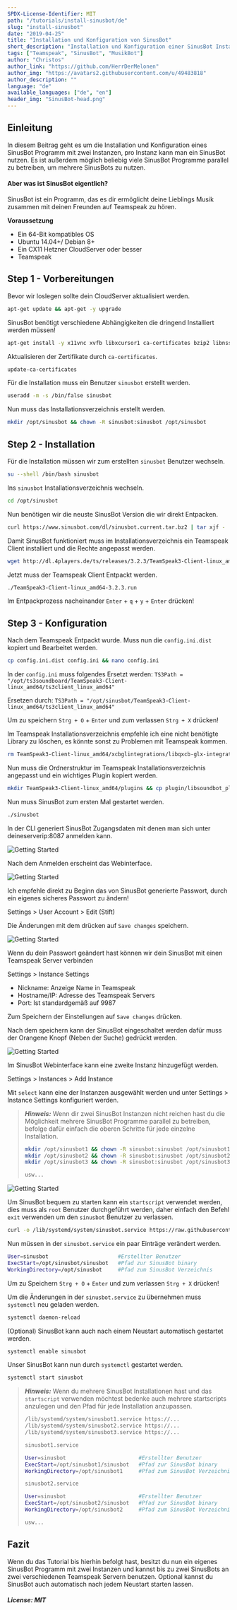 ```yaml
---
SPDX-License-Identifier: MIT
path: "/tutorials/install-sinusbot/de"
slug: "install-sinusbot"
date: "2019-04-25"
title: "Installation und Konfiguration von SinusBot"
short_description: "Installation und Konfiguration einer SinusBot Instanz."
tags: ["Teamspeak", "SinusBot", "MusikBot"]
author: "Christos"
author_link: "https://github.com/HerrDerMelonen"
author_img: "https://avatars2.githubusercontent.com/u/49483818"
author_description: ""
language: "de"
available_languages: ["de", "en"]
header_img: "SinusBot-head.png"
---
```


## Einleitung

In diesem Beitrag geht es um die Installation und Konfiguration eines SinusBot Programm mit zwei Instanzen, pro Instanz kann man ein SinusBot nutzen. Es ist außerdem möglich beliebig viele SinusBot Programme parallel zu betreiben, um mehrere SinusBots zu nutzen.

#### Aber was ist SinusBot eigentlich?

SinusBot ist ein Programm, das es dir ermöglicht deine Lieblings Musik zusammen mit deinen Freunden auf Teamspeak zu hören.

**Voraussetzung**

+ Ein 64-Bit kompatibles OS
+ Ubuntu 14.04+/ Debian 8+
+ Ein CX11 Hetzner CloudServer oder besser
+ Teamspeak

## Step 1 - Vorbereitungen

Bevor wir loslegen sollte dein CloudServer aktualisiert werden.
```bash
apt-get update && apt-get -y upgrade
```

SinusBot benötigt verschiedene Abhängigkeiten die dringend Installiert werden müssen!
```bash
apt-get install -y x11vnc xvfb libxcursor1 ca-certificates bzip2 libnss3 libegl1-mesa x11-xkb-utils libasound2 libglib2.0-0 libgl1 libnspr4 libfontconfig1 libxi6 libxcursor1 libxcomposite1 libasound2 libxtst6
```

Aktualisieren der Zertifikate durch `ca-certificates`.
```bash
update-ca-certificates
```

Für die Installation muss ein Benutzer `sinusbot` erstellt werden.
```bash
useradd -m -s /bin/false sinusbot
```

Nun muss das Installationsverzeichnis erstellt werden.
```bash
mkdir /opt/sinusbot && chown -R sinusbot:sinusbot /opt/sinusbot
```

## Step 2 - Installation

Für die Installation müssen wir zum erstellten `sinusbot` Benutzer wechseln.
```bash
su --shell /bin/bash sinusbot
```

Ins `sinusbot` Installationsverzeichnis wechseln.
```bash
cd /opt/sinusbot
```

Nun benötigen wir die neuste SinusBot Version die wir direkt Entpacken.
```bash
curl https://www.sinusbot.com/dl/sinusbot.current.tar.bz2 | tar xjf -
```

Damit SinusBot funktioniert muss im Installationsverzeichnis ein Teamspeak Client installiert und die Rechte angepasst werden.
```bash
wget http://dl.4players.de/ts/releases/3.2.3/TeamSpeak3-Client-linux_amd64-3.2.3.run && chmod 0755 TeamSpeak3-Client-linux_amd64-3.2.3.run
```

Jetzt muss der Teamspeak Client Entpackt werden.
```bash
./TeamSpeak3-Client-linux_amd64-3.2.3.run
```

Im Entpackprozess nacheinander `Enter` + `q` + `y` + `Enter` drücken!

## Step 3 - Konfiguration

Nach dem Teamspeak Entpackt wurde. Muss nun die `config.ini.dist` kopiert und Bearbeitet werden.
```bash
cp config.ini.dist config.ini && nano config.ini
```

In der `config.ini` muss folgendes Ersetzt werden: 
`TS3Path = "/opt/ts3soundboard/TeamSpeak3-Client-linux_amd64/ts3client_linux_amd64"`

Ersetzen durch:
`TS3Path = "/opt/sinusbot/TeamSpeak3-Client-linux_amd64/ts3client_linux_amd64"`

Um zu speichern `Strg + O` + `Enter` und zum verlassen  `Strg + X` drücken!

Im Teamspeak Installationsverzeichnis empfehle ich eine nicht benötigte Library zu löschen, es könnte sonst zu Problemen mit Teamspeak kommen.
```bash
rm TeamSpeak3-Client-linux_amd64/xcbglintegrations/libqxcb-glx-integration.so
```

Nun muss die Ordnerstruktur im Teamspeak Installationsverzeichnis angepasst und ein wichtiges Plugin kopiert werden.
```bash
mkdir TeamSpeak3-Client-linux_amd64/plugins && cp plugin/libsoundbot_plugin.so TeamSpeak3-Client-linux_amd64/plugins/ && chmod 755 sinusbot
```

Nun muss SinusBot zum ersten Mal gestartet werden.
```bash
./sinusbot
```

In der CLI generiert SinusBot Zugangsdaten mit denen man sich unter deineserverip:8087 anmelden kann.

![Getting Started](SinusBot-cli.png)

Nach dem Anmelden erscheint das Webinterface.

![Getting Started](SinusBot-webinterface.png)

Ich empfehle direkt zu Beginn das von SinusBot generierte Passwort, durch ein eigenes sicheres Passwort zu ändern!

Settings > User Account > Edit (Stift)

Die Änderungen mit dem drücken auf `Save changes` speichern.

![Getting Started](SinusBot-settings-pwreset.png)

Wenn du dein Passwort geändert hast können wir dein SinusBot mit einen Teamspeak Server verbinden

Settings > Instance Settings

+ Nickname: Anzeige Name in Teamspeak
+ Hostname/IP: Adresse des Teamspeak Servers
+ Port: Ist standardgemäß auf 9987

Zum Speichern der Einstellungen auf `Save changes` drücken.

Nach dem speichern kann der SinusBot eingeschaltet werden dafür muss der Orangene Knopf (Neben der Suche) gedrückt werden.

![Getting Started](SinusBot-settings.png)

Im SinusBot Webinterface kann eine zweite Instanz hinzugefügt werden.

Settings > Instances > Add Instance

Mit `select` kann eine der Instanzen ausgewählt werden und unter Settings > Instance Settings konfiguriert werden.

>***Hinweis:*** Wenn dir zwei SinusBot Instanzen nicht reichen hast du die Möglichkeit mehrere SinusBot Programme parallel zu betreiben, befolge dafür einfach die oberen Schritte für jede einzelne Installation.
>```bash
>mkdir /opt/sinusbot1 && chown -R sinusbot:sinusbot /opt/sinusbot1
>mkdir /opt/sinusbot2 && chown -R sinusbot:sinusbot /opt/sinusbot2
>mkdir /opt/sinusbot3 && chown -R sinusbot:sinusbot /opt/sinusbot3
>
>usw...
>```
![Getting Started](SinusBot-settings-instances.png)

Um SinusBot bequem zu starten kann ein `startscript` verwendet werden, dies muss als `root` Benutzer durchgeführt werden, daher einfach den Befehl ```exit``` verwenden um den `sinusbot` Benutzer zu verlassen.
```bash
curl -o /lib/systemd/system/sinusbot.service https://raw.githubusercontent.com/SinusBot/linux-startscript/master/sinusbot.service && nano /lib/systemd/system/sinusbot.service
```

Nun müssen in der `sinusbot.service` ein paar Einträge verändert werden.
```bash
User=sinusbot                      #Erstellter Benutzer
ExecStart=/opt/sinusbot/sinusbot   #Pfad zur SinusBot binary
WorkingDirectory=/opt/sinusbot     #Pfad zum SinusBot Verzeichnis
```

Um zu Speichern `Strg + O` + `Enter` und zum verlassen `Strg + X` drücken!

Um die Änderungen in der `sinusbot.service` zu übernehmen muss `systemctl` neu geladen werden.
```bash
systemctl daemon-reload
```

(Optional) SinusBot kann auch nach einem Neustart automatisch gestartet werden.
```bash
systemctl enable sinusbot
```

Unser SinusBot kann nun durch `systemctl` gestartet werden.
```bash
systemctl start sinusbot
```

> ***Hinweis:*** Wenn du mehrere SinusBot Installationen hast und das `startscript` verwenden möchtest bedenke auch mehrere startscripts anzulegen und den Pfad für jede Installation anzupassen.
>```bash
>/lib/systemd/system/sinusbot1.service https://...
>/lib/systemd/system/sinusbot2.service https://...
>/lib/systemd/system/sinusbot3.service https://...
>```
>```bash
>sinusbot1.service
>
>User=sinusbot                       #Erstellter Benutzer
>ExecStart=/opt/sinusbot1/sinusbot   #Pfad zur SinusBot binary
>WorkingDirectory=/opt/sinusbot1     #Pfad zum SinusBot Verzeichnis
>
>```
>```bash
>sinusbot2.service
>
>User=sinusbot                       #Erstellter Benutzer
>ExecStart=/opt/sinusbot2/sinusbot   #Pfad zur SinusBot binary
>WorkingDirectory=/opt/sinusbot2     #Pfad zum SinusBot Verzeichnis
>
>usw...
>```
>

## Fazit

Wenn du das Tutorial bis hierhin befolgt hast, besitzt du nun ein eigenes SinusBot Programm mit zwei Instanzen und kannst bis zu zwei SinusBots an zwei verschiedenen Teamspeak Servern benutzen. Optional kannst du SinusBot auch automatisch nach jedem Neustart starten lassen.

##### License: MIT

<!---

Contributors's Certificate of Origin

By making a contribution to this project, I certify that:

(a) The contribution was created in whole or in part by me and I have
    the right to submit it under the license indicated in the file; or

(b) The contribution is based upon previous work that, to the best of my
    knowledge, is covered under an appropriate license and I have the
    right under that license to submit that work with modifications,
    whether created in whole or in part by me, under the same license
    (unless I am permitted to submit under a different license), as
    indicated in the file; or

(c) The contribution was provided directly to me by some other person
    who certified (a), (b) or (c) and I have not modified it.

(d) I understand and agree that this project and the contribution are
    public and that a record of the contribution (including all personal
    information I submit with it, including my sign-off) is maintained
    indefinitely and may be redistributed consistent with this project
    or the license(s) involved.

Signed-off-by: c.akoutas@live.de

-->
